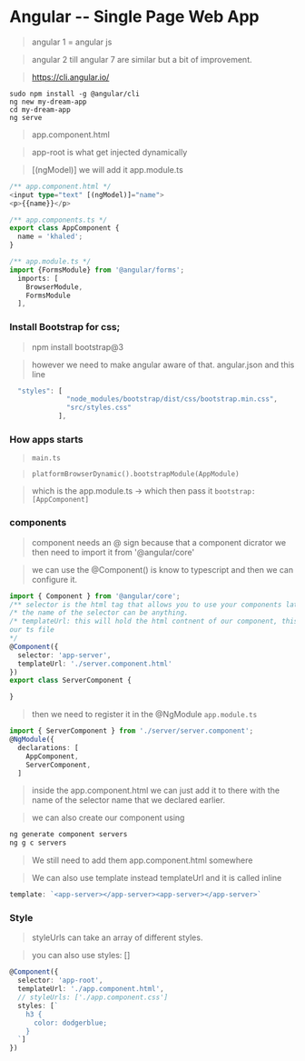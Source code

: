 # Angular  -- Single Page Web App
> angular 1 = angular js

> angular 2 till angular 7 are similar but a bit of improvement.

> https://cli.angular.io/

```
sudo npm install -g @angular/cli
ng new my-dream-app
cd my-dream-app
ng serve
```

> app.component.html

> app-root is what get injected dynamically

> [(ngModel)] we will add it app.module.ts

```ts
/** app.component.html */
<input type="text" [(ngModel)]="name">
<p>{{name}}</p>

/** app.components.ts */
export class AppComponent {
  name = 'khaled';
}

/** app.module.ts */
import {FormsModule} from '@angular/forms';
  imports: [
    BrowserModule,
    FormsModule
  ],
```

### Install Bootstrap for css;

> npm install bootstrap@3

> however we need to make angular aware of that. angular.json and this line

```ts
  "styles": [
              "node_modules/bootstrap/dist/css/bootstrap.min.css",
              "src/styles.css"
            ],
 ```

### How apps starts

> `main.ts`

> `platformBrowserDynamic().bootstrapModule(AppModule)`

> which is the app.module.ts -> which then pass it   `bootstrap: [AppComponent]`

### components

> component needs an @ sign because that a component dicrator we then need to import it from '@angular/core'

> we can use the @Component() is know to typescript and then we can configure it.



```ts
import { Component } from '@angular/core';
/** selector is the html tag that allows you to use your components later
/* the name of the selector can be anything.
/* templateUrl: this will hold the html contnent of our component, this is in relative to
our ts file
*/
@Component({
  selector: 'app-server',
  templateUrl: './server.component.html'
})
export class ServerComponent {

}
```
> then we need to register it in the @NgModule `app.module.ts`

```ts
import { ServerComponent } from './server/server.component';
@NgModule({
  declarations: [
    AppComponent,
    ServerComponent,
  ]
```
> inside the app.component.html we can just add it to there with the name of the selector name that we declared earlier. <app-server></app-server>

> we can also create our component using

```ts
ng generate component servers
ng g c servers
```

> We still need to add them app.component.html somewhere

> We can also use template instead templateUrl and it is called inline
```ts
template: `<app-server></app-server><app-server></app-server>`
```

### Style

> styleUrls can take an array of different styles.

> you can also use styles: []

```ts
@Component({
  selector: 'app-root',
  templateUrl: './app.component.html',
  // styleUrls: ['./app.component.css']
  styles: [`
    h3 {
      color: dodgerblue;
    }
  `]
})
```
